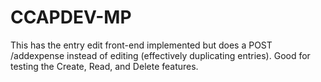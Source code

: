 # CCAPDEV-MP

This has the entry edit front-end implemented but does a POST /addexpense instead of editing (effectively duplicating entries). Good for testing the Create, Read, and Delete features.
